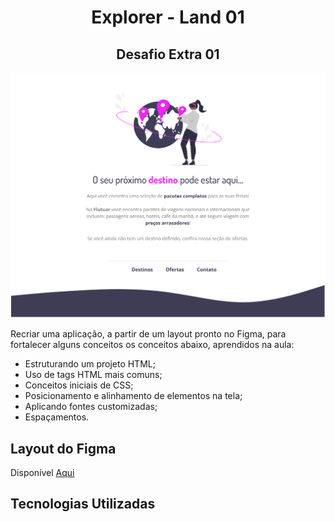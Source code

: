 # <center> Explorer - Land 01

## <center> Desafio Extra 01

![layout desafio 01](/image/preview.png)

Recriar uma aplicação, a partir de um layout pronto no Figma, para fortalecer alguns conceitos os conceitos abaixo, aprendidos na aula:

<ul>
  <li>Estruturando um projeto HTML;</li>
  <li>Uso de tags HTML mais comuns;</li>
  <li>Conceitos iniciais de CSS;</li>
  <li>Posicionamento e alinhamento de elementos na tela;</li>
  <li>Aplicando fontes customizadas;</li>
  <li>Espaçamentos.</li>

</ul>

## Layout do Figma

Disponível [Aqui](https://www.figma.com/file/waisYRoNzeBgIxOyrz0b2R/Projeto01-Extra/duplicate)

## Tecnologias Utilizadas
